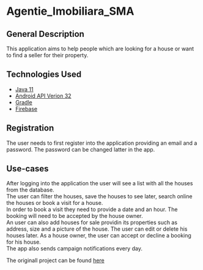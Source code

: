 # Agentie_Imobiliara_SMA
## General Description
This application aims to help people which are looking for a house or want to find a seller for their property.
## Technologies Used
* [Java 11](https://www.oracle.com/java/technologies/javase-downloads.html)
* [Android API Verion 32](https://www.mit.edu/afs.new/sipb/project/android/docs/sdk/index.html)
* [Gradle](https://gradle.org/)
* [Firebase](https://firebase.google.com/)
## Registration 
The user needs to first register into the application providing an email and a password.
The password can be changed latter in the app.
## Use-cases
After logging into the application the user will see a list with all the houses from the database.<br />
The user can filter the houses, save the houses to see later, search online the houses or book a visit for a house.<br />
In order to book a visit they need to provide a date and an hour. The booking will need to be accepted by the house owner.<br />
An user can also add houses for sale providin its properties such as address, size and a picture of the house. The user can edit or delete his houses later.
As a house owner, the user can accept or decline a booking for his house.<br />
The app also sends campaign notifications every day.<br />

The originall project can be found [here]( https://github.com/monicadumescu/Agentie_Imobiliara_SMA)
